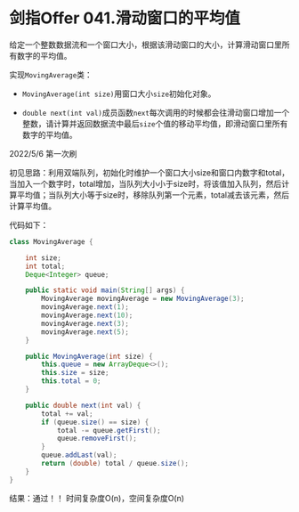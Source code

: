 

# 剑指Offer 041.滑动窗口的平均值

给定一个整数数据流和一个窗口大小，根据该滑动窗口的大小，计算滑动窗口里所有数字的平均值。

实现`MovingAverage`类：

- `MovingAverage(int size)`用窗口大小`size`初始化对象。

- `double next(int val)`成员函数`next`每次调用的时候都会往滑动窗口增加一个整数，请计算并返回数据流中最后`size`个值的移动平均值，即滑动窗口里所有数字的平均值。

2022/5/6 第一次刷

初见思路：利用双端队列，初始化时维护一个窗口大小size和窗口内数字和total，当加入一个数字时，total增加，当队列大小小于size时，将该值加入队列，然后计算平均值；当队列大小等于size时，移除队列第一个元素，total减去该元素，然后计算平均值。

代码如下：

```java
class MovingAverage {

    int size;
    int total;
    Deque<Integer> queue;

    public static void main(String[] args) {
        MovingAverage movingAverage = new MovingAverage(3);
        movingAverage.next(1);
        movingAverage.next(10);
        movingAverage.next(3);
        movingAverage.next(5);
    }

    public MovingAverage(int size) {
        this.queue = new ArrayDeque<>();
        this.size = size;
        this.total = 0;
    }

    public double next(int val) {
        total += val;
        if (queue.size() == size) {
            total -= queue.getFirst();
            queue.removeFirst();
        }
        queue.addLast(val);
        return (double) total / queue.size();
    }
}
```

结果：通过！！ 时间复杂度O(n)，空间复杂度O(n)


